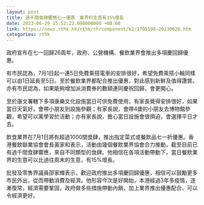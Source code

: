 ```yaml
---
layout: post
title: 過千間食肆響應七一優惠　業界料生意有15%增長
date: 2023-06-20 15:52:22.000000000 +08:00
link: https://news.rthk.hk/rthk/ch/component/k2/1705598-20230620.htm
categories: rthk
---
```


政府宣布在七一回歸26周年，政府、公營機構、餐飲業界會推出多項慶回歸優惠。

有市民認為，7月1日起一連5日免費乘搭電車的安排很好，希望免費乘搭小輪同樣可以由1日延長至5日。至於餐飲業界都配合推出優惠，對此感到新鮮及值得讚賞。亦有市民認為，如果能夠增加派消費券的數額連同慶祝回歸，會更開心。

至於康文署轄下多項康樂文化設施當日可供免費使用，有家長覺得安排很好，如果當日天氣好，會帶小朋友到設施參觀；有家長說，會帶4歲的小朋友去博物館參觀，希望可以寓學習於活動；亦有家長說，擔心當日設施會很擠迫，會選擇平日才去。

飲食業界在7月1日將有超過1000間食肆，推出指定菜式或餐飲品七一折優惠。香港餐飲聯業協會會長黃家和表示，活動由幾個餐飲業界協會合力推動，截至目前已有過千間食肆響應，來自不同類型的食肆。他相信在各項活動帶動下，當日餐飲業界的生意可以比過往周末的生意，有15%增長。

批發及零售界議員邵家輝表示，歡迎政府推出多項慶回歸優惠，相信可以鼓勵更多市民外出，從而帶動消費及經濟。他形容今次是好開始，本港經過3年多疫情，逐漸復常，經濟需要鞏固，政府做多些措施帶動內銷，加上業界推出優惠配合，可以令經濟更好。
